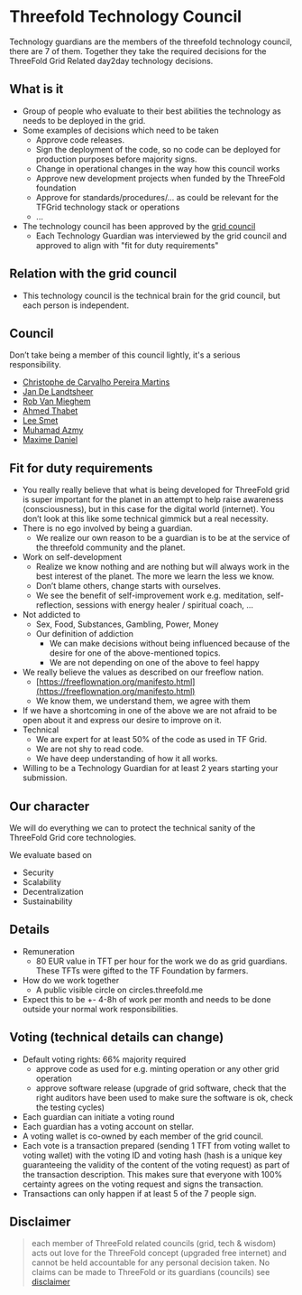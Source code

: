 # Threefold Technology Council

Technology guardians are the members of the threefold technology council, there are 7 of them.
Together they take the required decisions for the ThreeFold Grid Related day2day technology decisions.

## What is it

* Group of people who evaluate to their best abilities the technology as needs to be deployed in the grid.
* Some examples of decisions which need to be taken
    * Approve code releases.
    * Sign the deployment of the code, so no code can be deployed for production purposes before majority signs.
    * Change in operational changes in the way how this council works
    * Approve new development projects when funded by the ThreeFold foundation
    * Approve for standards/procedures/… as could be relevant for the TFGrid technology stack or operations
    * ...
* The technology council has been approved by the [grid council](grid_council.md)
    * Each Technology Guardian was interviewed by the grid council and approved to align with "fit for duty requirements"

## Relation with the grid council

* This technology council is the technical brain for the grid council, but each person is independent.

## Council

Don’t take being a member of this council lightly, it's a serious responsibility.

* [Christophe de Carvalho Pereira Martins](christophe_dcmp.md)
* [Jan De Landtsheer](jan_de_landtsheer.md)
* [Rob Van Mieghem](rob_van_mieghem.md)
* [Ahmed Thabet](ahmed_thabet.md)
* [Lee Smet](lee_smet.md)
* [Muhamad Azmy](muhamad_azmy.md)
* [Maxime Daniel](maxime_daniel.md)


## Fit for duty requirements

* You really really believe that what is being developed for ThreeFold grid is super important for the planet in an attempt to help raise awareness (consciousness), but in this case for the digital world (internet). You don’t look at this like some technical gimmick but a real necessity.
* There is no ego involved by being a guardian.
    * We realize our own reason to be a guardian is to be at the service of the threefold community and the planet.
* Work on self-development
    * Realize we know nothing and are nothing but will always work in the best interest of the planet. The more we learn the less we know. 
    * Don’t blame others, change starts with ourselves.
    * We see the benefit of self-improvement work e.g. meditation, self-reflection, sessions with energy healer / spiritual coach, …
* Not addicted to 
    * Sex, Food, Substances, Gambling, Power, Money
    * Our definition of addiction
        * We can make decisions without being influenced because of the desire for one of the above-mentioned topics.
        * We are not depending on one of the above to feel happy
* We really believe the values as described on our freeflow nation.
    * [https://freeflownation.org/manifesto.html](https://freeflownation.org/manifesto.html)
    * We know them, we understand them, we agree with them
* If we have a shortcoming in one of the above we are not afraid to be open about it and express our desire to improve on it.
* Technical
    * We are expert for at least 50% of the code as used in TF Grid.
    * We are not shy to read code.
    * We have deep understanding of how it all works.
* Willing to be a Technology Guardian for at least 2 years starting your submission.

## Our character

We will do everything we can to protect the technical sanity of the ThreeFold Grid core technologies.

We evaluate based on

* Security
* Scalability
* Decentralization
* Sustainability

## Details

* Remuneration
    * 80 EUR value in TFT per hour for the work we do as grid guardians. These TFTs were gifted to the TF Foundation by farmers.
* How do we work together
    * A public visible circle on circles.threefold.me
* Expect this to be +- 4-8h of work per month and needs to be done outside your normal work responsibilities.

## Voting (technical details can change)

* Default voting rights: 66% majority required
    * approve code as used for e.g. minting operation or any other grid operation
    * approve software release (upgrade of grid software, check that the right auditors have been used to make sure the software is ok, check the testing cycles)
* Each guardian can initiate a voting round
* Each guardian has a voting account on stellar.
* A voting wallet is co-owned by each member of the grid council.
* Each vote is a transaction prepared (sending 1 TFT from voting wallet to voting wallet) with the voting ID and voting hash (hash is a unique key guaranteeing the validity of the content of the voting request) as part of the transaction description. This makes sure that everyone with 100% certainty agrees on the voting request and signs the transaction.
* Transactions can only happen if at least 5 of the 7 people sign.

## Disclaimer

> each member of ThreeFold related councils (grid, tech & wisdom) acts out love for the ThreeFold concept (upgraded free internet) and cannot be held accountable for any personal decision taken. No claims can be made to ThreeFold or its guardians (councils) see [disclaimer](disclaimer)

